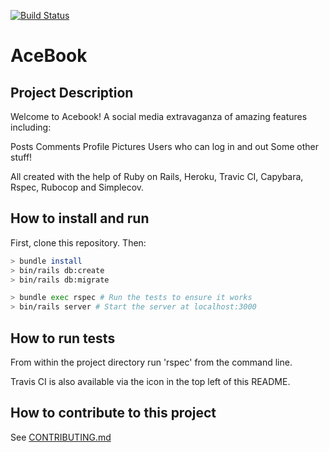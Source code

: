 [![Build Status](https://travis-ci.org/neilcam4/acebook-offtherails.svg?branch=master)](https://travis-ci.org/neilcam4/acebook-offtherails)

# AceBook

## Project Description

Welcome to Acebook!  A social media extravaganza of amazing features including:

Posts
Comments
Profile Pictures
Users who can log in and out
Some other stuff!

All created with the help of Ruby on Rails, Heroku, Travic CI, Capybara, Rspec, Rubocop and Simplecov.

## How to install and run

First, clone this repository. Then:

```bash
> bundle install
> bin/rails db:create
> bin/rails db:migrate

> bundle exec rspec # Run the tests to ensure it works
> bin/rails server # Start the server at localhost:3000
```

## How to run tests

From within the project directory run 'rspec' from the command line.

Travis CI is also available via the icon in the top left of this README.

## How to contribute to this project

See [CONTRIBUTING.md](CONTRIBUTING.md)
